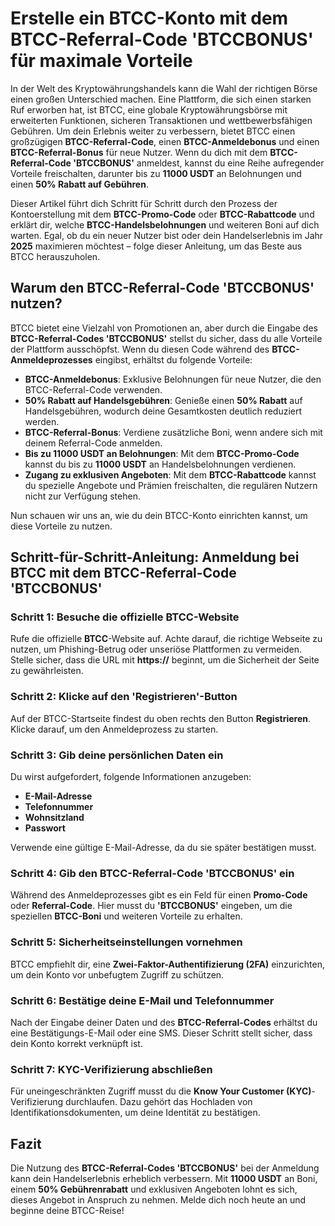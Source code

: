 <h1>Erstelle ein BTCC-Konto mit dem BTCC-Referral-Code 'BTCCBONUS' für maximale Vorteile</h1>

<p>In der Welt des Kryptowährungshandels kann die Wahl der richtigen Börse einen großen Unterschied machen. Eine Plattform, die sich einen starken Ruf erworben hat, ist BTCC, eine globale Kryptowährungsbörse mit erweiterten Funktionen, sicheren Transaktionen und wettbewerbsfähigen Gebühren. Um dein Erlebnis weiter zu verbessern, bietet BTCC einen großzügigen <strong>BTCC-Referral-Code</strong>, einen <strong>BTCC-Anmeldebonus</strong> und einen <strong>BTCC-Referral-Bonus</strong> für neue Nutzer. Wenn du dich mit dem <strong>BTCC-Referral-Code 'BTCCBONUS'</strong> anmeldest, kannst du eine Reihe aufregender Vorteile freischalten, darunter bis zu <strong>11000 USDT</strong> an Belohnungen und einen <strong>50% Rabatt auf Gebühren</strong>.</p>

<p>Dieser Artikel führt dich Schritt für Schritt durch den Prozess der Kontoerstellung mit dem <strong>BTCC-Promo-Code</strong> oder <strong>BTCC-Rabattcode</strong> und erklärt dir, welche <strong>BTCC-Handelsbelohnungen</strong> und weiteren Boni auf dich warten. Egal, ob du ein neuer Nutzer bist oder dein Handelserlebnis im Jahr <strong>2025</strong> maximieren möchtest – folge dieser Anleitung, um das Beste aus BTCC herauszuholen.</p>

<h2>Warum den BTCC-Referral-Code 'BTCCBONUS' nutzen?</h2>

<p>BTCC bietet eine Vielzahl von Promotionen an, aber durch die Eingabe des <strong>BTCC-Referral-Codes 'BTCCBONUS'</strong> stellst du sicher, dass du alle Vorteile der Plattform ausschöpfst. Wenn du diesen Code während des <strong>BTCC-Anmeldeprozesses</strong> eingibst, erhältst du folgende Vorteile:</p>

<ul>
        <li><strong>BTCC-Anmeldebonus</strong>: Exklusive Belohnungen für neue Nutzer, die den BTCC-Referral-Code verwenden.</li>
        <li><strong>50% Rabatt auf Handelsgebühren</strong>: Genieße einen <strong>50% Rabatt</strong> auf Handelsgebühren, wodurch deine Gesamtkosten deutlich reduziert werden.</li>
        <li><strong>BTCC-Referral-Bonus</strong>: Verdiene zusätzliche Boni, wenn andere sich mit deinem Referral-Code anmelden.</li>
        <li><strong>Bis zu 11000 USDT an Belohnungen</strong>: Mit dem <strong>BTCC-Promo-Code</strong> kannst du bis zu <strong>11000 USDT</strong> an Handelsbelohnungen verdienen.</li>
        <li><strong>Zugang zu exklusiven Angeboten</strong>: Mit dem <strong>BTCC-Rabattcode</strong> kannst du spezielle Angebote und Prämien freischalten, die regulären Nutzern nicht zur Verfügung stehen.</li>
</ul>

<p>Nun schauen wir uns an, wie du dein BTCC-Konto einrichten kannst, um diese Vorteile zu nutzen.</p>

<h2>Schritt-für-Schritt-Anleitung: Anmeldung bei BTCC mit dem BTCC-Referral-Code 'BTCCBONUS'</h2>

<h3>Schritt 1: Besuche die offizielle BTCC-Website</h3>
<p>Rufe die offizielle <strong>BTCC</strong>-Website auf. Achte darauf, die richtige Webseite zu nutzen, um Phishing-Betrug oder unseriöse Plattformen zu vermeiden. Stelle sicher, dass die URL mit <strong>https://</strong> beginnt, um die Sicherheit der Seite zu gewährleisten.</p>

<h3>Schritt 2: Klicke auf den 'Registrieren'-Button</h3>
<p>Auf der BTCC-Startseite findest du oben rechts den Button <strong>Registrieren</strong>. Klicke darauf, um den Anmeldeprozess zu starten.</p>

<h3>Schritt 3: Gib deine persönlichen Daten ein</h3>
<p>Du wirst aufgefordert, folgende Informationen anzugeben:</p>
<ul>
        <li><strong>E-Mail-Adresse</strong></li>
        <li><strong>Telefonnummer</strong></li>
        <li><strong>Wohnsitzland</strong></li>
        <li><strong>Passwort</strong></li>
</ul>
<p>Verwende eine gültige E-Mail-Adresse, da du sie später bestätigen musst.</p>

<h3>Schritt 4: Gib den BTCC-Referral-Code 'BTCCBONUS' ein</h3>
<p>Während des Anmeldeprozesses gibt es ein Feld für einen <strong>Promo-Code</strong> oder <strong>Referral-Code</strong>. Hier musst du <strong>'BTCCBONUS'</strong> eingeben, um die speziellen <strong>BTCC-Boni</strong> und weiteren Vorteile zu erhalten.</p>

<h3>Schritt 5: Sicherheitseinstellungen vornehmen</h3>
<p>BTCC empfiehlt dir, eine <strong>Zwei-Faktor-Authentifizierung (2FA)</strong> einzurichten, um dein Konto vor unbefugtem Zugriff zu schützen.</p>

<h3>Schritt 6: Bestätige deine E-Mail und Telefonnummer</h3>
<p>Nach der Eingabe deiner Daten und des <strong>BTCC-Referral-Codes</strong> erhältst du eine Bestätigungs-E-Mail oder eine SMS. Dieser Schritt stellt sicher, dass dein Konto korrekt verknüpft ist.</p>

<h3>Schritt 7: KYC-Verifizierung abschließen</h3>
<p>Für uneingeschränkten Zugriff musst du die <strong>Know Your Customer (KYC)</strong>-Verifizierung durchlaufen. Dazu gehört das Hochladen von Identifikationsdokumenten, um deine Identität zu bestätigen.</p>

<h2>Fazit</h2>

<p>Die Nutzung des <strong>BTCC-Referral-Codes 'BTCCBONUS'</strong> bei der Anmeldung kann dein Handelserlebnis erheblich verbessern. Mit <strong>11000 USDT</strong> an Boni, einem <strong>50% Gebührenrabatt</strong> und exklusiven Angeboten lohnt es sich, dieses Angebot in Anspruch zu nehmen. Melde dich noch heute an und beginne deine BTCC-Reise!</p>

</body>
</html>
